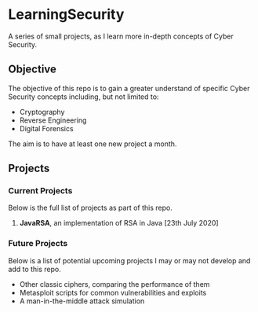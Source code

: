 # LearningSecurity
 A series of small projects, as I learn more in-depth concepts of Cyber Security.

## Objective
The objective of this repo is to gain a greater understand of specific Cyber Security concepts including, but not limited to:

* Cryptography
* Reverse Engineering
* Digital Forensics

The aim is to have at least one new project a month.

## Projects
### Current Projects
Below is the full list of projects as part of this repo.

1. **JavaRSA**, an implementation of RSA in Java [23th July 2020]

### Future Projects
Below is a list of potential upcoming projects I may or may not develop and add to this repo.

* Other classic ciphers, comparing the performance of them
* Metasploit scripts for common vulnerabilities and exploits
* A man-in-the-middle attack simulation
